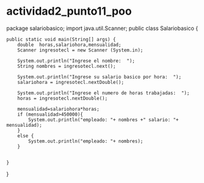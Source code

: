 # actividad2_punto11_poo
package salariobasico;
import java.util.Scanner;
public class Salariobasico {

    public static void main(String[] args) {
        double  horas,salariohora,mensualidad;
        Scanner ingresotecl = new Scanner (System.in);
       
        System.out.println("Ingrese el nombre:  ");
        String nombres = ingresotecl.next();
        
        System.out.println("Ingrese su salario basico por hora:  ");
        salariohora = ingresotecl.nextDouble();
        
        System.out.println("Ingrese el numero de horas trabajadas:  ");
        horas = ingresotecl.nextDouble();
        
        mensualidad=salariohora*horas;
        if (mensualidad>450000){
            System.out.println("empleado: "+ nombres +" salario: "+ mensualidad);
        }
        else {
            System.out.println("empleado: "+ nombres);
        }
        
        
    }
    
}
